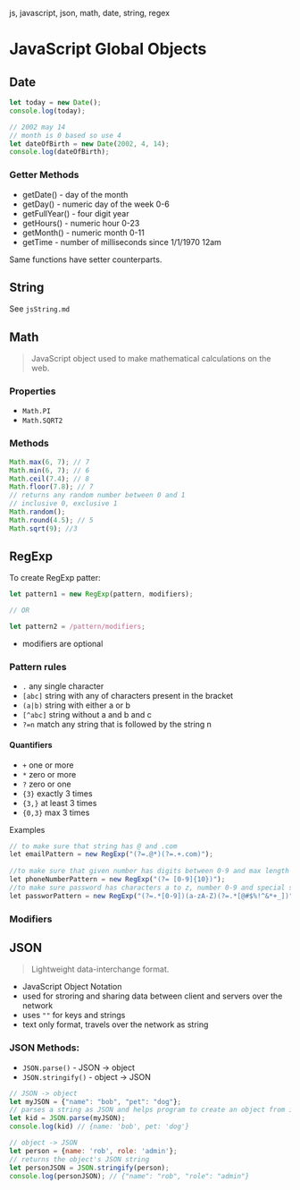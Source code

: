 js, javascript, json, math, date, string, regex

# JavaScript Global Objects

## Date

```js
let today = new Date();
console.log(today);

// 2002 may 14
// month is 0 based so use 4
let dateOfBirth = new Date(2002, 4, 14);
console.log(dateOfBirth);
```


### Getter Methods
- getDate() - day of the month
- getDay() - numeric day of the week 0-6
- getFullYear() - four digit year
- getHours() - numeric hour 0-23
- getMonth() - numeric month 0-11
- getTime - number of milliseconds since 1/1/1970 12am

Same functions have setter counterparts.


## String
See `jsString.md`

## Math
> JavaScript object used to make mathematical calculations on the web.

### Properties
- `Math.PI`
- `Math.SQRT2`

### Methods
```js
Math.max(6, 7); // 7
Math.min(6, 7); // 6
Math.ceil(7.4); // 8
Math.floor(7.8); // 7
// returns any random number between 0 and 1
// inclusive 0, exclusive 1
Math.random();
Math.round(4.5); // 5
Math.sqrt(9); //3
```

## RegExp

To create RegExp patter:
```js
let pattern1 = new RegExp(pattern, modifiers);

// OR

let pattern2 = /pattern/modifiers;
```
- modifiers are optional

### Pattern rules

- `.` any single character
- `[abc]` string with any of characters present in the bracket
- `(a|b)` string with either a or b
- `[^abc]` string without a and b and c
- `?=n` match any string that is followed by the string n

#### Quantifiers
- `+` one or more
- `*` zero or more
- `?` zero or one
- `{3}` exactly 3 times
- `{3,}` at least 3 times
- `{0,3}` max 3 times 


Examples
```js
// to make sure that string has @ and .com 
let emailPattern = new RegExp("(?=.@*)(?=.+.com)");
 
//to make sure that given number has digits between 0-9 and max length of 10 digits 
let phoneNumberPattern = new RegExp("(?= [0-9]{10})"); 
//to make sure password has characters a to z, number 0-9 and special symbol @,#,$,%,!,^,&,*,+ or underscore
let passworPattern = new RegExp("(?=.*[0-9])(a-zA-Z)(?=.*[@#$%!^&*+_])");
```

### Modifiers




## JSON
> Lightweight data-interchange format.
- JavaScript Object Notation
- used for stroring and sharing data between client and servers over the network
- uses `""` for keys and strings
- text only format, travels over the network as string


### JSON Methods:

- `JSON.parse()` - JSON -> object
- `JSON.stringify()` - object -> JSON


```js
// JSON -> object
let myJSON = {"name": "bob", "pet": "dog"};
// parses a string as JSON and helps program to create an object from it
let kid = JSON.parse(myJSON);
console.log(kid) // {name: 'bob', pet: 'dog'}

// object -> JSON
let person = {name: 'rob', role: 'admin'};
// returns the object's JSON string
let personJSON = JSON.stringify(person);
console.log(personJSON); // {"name": "rob", "role": "admin"}
```


